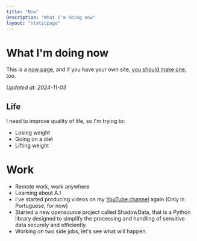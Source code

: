 ```yaml
---
title: "Now"
Description: "What I'm doing now"
layout: "staticpage"
---
```


# What I'm doing now

This is a [now page](https://nownownow.com), and if you have your own site, [you should make one](https://nownownow.com), too.

_Updated at: 2024-11-03_

## Life
I need to improve quality of life, so I'm trying to:

* Losing weight
* Going on a diet
* Lifting weight

# Work
* Remote work, work anywhere
* Learning about A.I
* I've started producing videos on my [YouTube channel](https://www.youtube.com/@adlermedrado) again (Only in Portuguese, for now)
* Started a new opensource project called ShadowData, that is a Python library designed to simplify the processing and handling of sensitive data securely and efficiently.
* Working on two side jobs, let's see what will happen.
